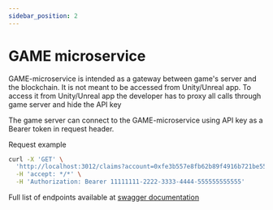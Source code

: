 ```yaml
---
sidebar_position: 2
---
```


# GAME microservice

GAME-microservice is intended as a gateway between game's server and the blockchain. It is not meant to be accessed from
Unity/Unreal app. To access it from Unity/Unreal app the developer has to proxy all calls through game server and hide the API key

The game server can connect to the GAME-microservice using API key as a Bearer token in request header.

Request example

```bash
curl -X 'GET' \
  'http://localhost:3012/claims?account=0xfe3b557e8fb62b89f4916b721be55ceb828dbd73&skip=0&take=25' \
  -H 'accept: */*' \
  -H 'Authorization: Bearer 11111111-2222-3333-4444-555555555555'
```

Full list of endpoints available at [swagger documentation](https://game-api.gemunion.io/swagger)
